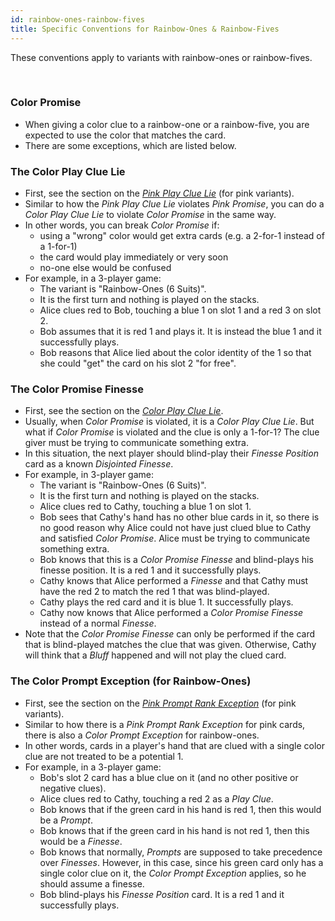 ```yaml
---
id: rainbow-ones-rainbow-fives
title: Specific Conventions for Rainbow-Ones & Rainbow-Fives
---
```


These conventions apply to variants with rainbow-ones or rainbow-fives.

<br />

### Color Promise

- When giving a color clue to a rainbow-one or a rainbow-five, you are expected to use the color that matches the card.
- There are some exceptions, which are listed below.

### The Color Play Clue Lie

- First, see the section on the *[Pink Play Clue Lie](pink.md#the-pink-play-clue-lie-with-a-mismatched-play-clue-that-touches-other-cards)* (for pink variants).
- Similar to how the *Pink Play Clue Lie* violates *Pink Promise*, you can do a *Color Play Clue Lie* to violate *Color Promise* in the same way.
- In other words, you can break *Color Promise* if:
  - using a "wrong" color would get extra cards (e.g. a 2-for-1 instead of a 1-for-1)
  - the card would play immediately or very soon
  - no-one else would be confused
- For example, in a 3-player game:
  - The variant is "Rainbow-Ones (6 Suits)".
  - It is the first turn and nothing is played on the stacks.
  - Alice clues red to Bob, touching a blue 1 on slot 1 and a red 3 on slot 2.
  - Bob assumes that it is red 1 and plays it. It is instead the blue 1 and it successfully plays.
  - Bob reasons that Alice lied about the color identity of the 1 so that she could "get" the card on his slot 2 "for free".

### The Color Promise Finesse

- First, see the section on the *[Color Play Clue Lie](#the-color-play-clue-lie)*.
- Usually, when *Color Promise* is violated, it is a *Color Play Clue Lie*. But what if *Color Promise* is violated and the clue is only a 1-for-1? The clue giver must be trying to communicate something extra.
- In this situation, the next player should blind-play their *Finesse Position* card as a known *Disjointed Finesse*.
- For example, in 3-player game:
  - The variant is "Rainbow-Ones (6 Suits)".
  - It is the first turn and nothing is played on the stacks.
  - Alice clues red to Cathy, touching a blue 1 on slot 1.
  - Bob sees that Cathy's hand has no other blue cards in it, so there is no good reason why Alice could not have just clued blue to Cathy and satisfied *Color Promise*. Alice must be trying to communicate something extra.
  - Bob knows that this is a *Color Promise Finesse* and blind-plays his finesse position. It is a red 1 and it successfully plays.
  - Cathy knows that Alice performed a *Finesse* and that Cathy must have the red 2 to match the red 1 that was blind-played.
  - Cathy plays the red card and it is blue 1. It successfully plays.
  - Cathy now knows that Alice performed a *Color Promise Finesse* instead of a normal *Finesse*.
- Note that the *Color Promise Finesse* can only be performed if the card that is blind-played matches the clue that was given. Otherwise, Cathy will think that a *Bluff* happened and will not play the clued card.

### The Color Prompt Exception (for Rainbow-Ones)

- First, see the section on the *[Pink Prompt Rank Exception](pink.md#the-pink-prompt-rank-exception)* (for pink variants).
- Similar to how there is a *Pink Prompt Rank Exception* for pink cards, there is also a *Color Prompt Exception* for rainbow-ones.
- In other words, cards in a player's hand that are clued with a single color clue are not treated to be a potential 1.
- For example, in a 3-player game:
  - Bob's slot 2 card has a blue clue on it (and no other positive or negative clues).
  - Alice clues red to Cathy, touching a red 2 as a *Play Clue*.
  - Bob knows that if the green card in his hand is red 1, then this would be a *Prompt*.
  - Bob knows that if the green card in his hand is not red 1, then this would be a *Finesse*.
  - Bob knows that normally, *Prompts* are supposed to take precedence over *Finesses*. However, in this case, since his green card only has a single color clue on it, the *Color Prompt Exception* applies, so he should assume a finesse.
  - Bob blind-plays his *Finesse Position* card. It is a red 1 and it successfully plays.
